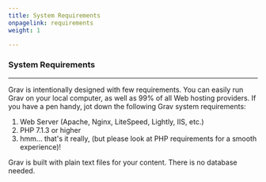 ```yaml
---
title: System Requirements
onpagelink: requirements
weight: 1

---
```


### **System Requirements**
-------------------

Grav is intentionally designed with few requirements. You can easily run Grav on your local computer, as well as 99% of all Web hosting providers. If you have a pen handy, jot down the following Grav system requirements:

1. Web Server (Apache, Nginx, LiteSpeed, Lightly, IIS, etc.)
2. PHP 7.1.3 or higher
3. hmm... that's it really, (but please look at PHP requirements for a smooth experience)!
 
Grav is built with plain text files for your content. There is no database needed.

